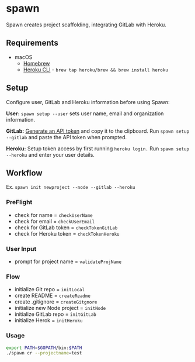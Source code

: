 # spawn

Spawn creates project scaffolding, integrating GitLab with Heroku.

## Requirements

- macOS
  - [Homebrew](#https://brew.sh/)
  - [Heroku CLI](#https://devcenter.heroku.com/articles/heroku-cli) - `brew tap heroku/brew && brew install heroku`

## Setup

Configure user, GitLab and Heroku information before using Spawn:

**User:** `spawn setup --user` sets user name, email and organization information.

**GitLab:** [Generate an API token](#https://docs.gitlab.com/ee/user/profile/personal_access_tokens.html) and copy it to the clipboard. Run `spawn setup --gitlab` and paste the API token when prompted.

**Heroku:** Setup token access by first running `heroku login.` Run `spawn setup --heroku` and enter your
user details.

## Workflow

Ex. `spawn init newproject --node --gitlab --heroku`

### PreFlight

- check for name = `checkUserName`
- check for email = `checkUserEmail`
- check for GitLab token = `checkTokenGitLab`
- check for Heroku token = `checkTokenHeroku`

### User Input

- prompt for project name = `validateProjName`

### Flow

- initialize Git repo = `initLocal`
- create README = `createReadme`
- create .gitignore = `createGitgnore`
- initialize new Node project = `initNode`
- initialize GitLab repo = `initGitLab`
- initialize Herok = `initHeroku`


### Usage
``` bash
export PATH=$GOPATH/bin:$PATH
./spawn cr --projectname=test
```